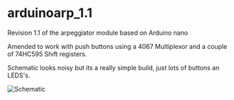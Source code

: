 # arduinoarp_1.1
Revision 1.1 of the arpeggiator module based on Arduino nano

Amended to work with push buttons using a 4067 Multiplexor and a couple of 74HC595 Shift registers.

Schematic looks noisy but its a really simple build, just lots of buttons an LEDS's.

![Schematic](https://nikscave.github.io/YMNKARP_YMMV.png)
